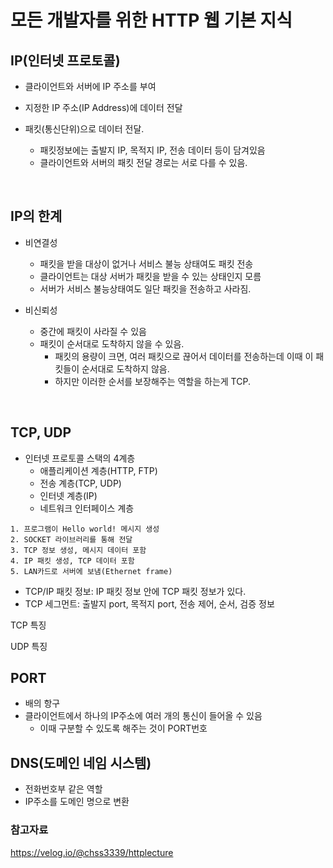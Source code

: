 # 모든 개발자를 위한 HTTP 웹 기본 지식

## IP(인터넷 프로토콜)

- 클라이언트와 서버에 IP 주소를 부여

- 지정한 IP 주소(IP Address)에 데이터 전달
- 패킷(통신단위)으로 데이터 전달.

  - 패킷정보에는 출발지 IP, 목적지 IP, 전송 데이터 등이 담겨있음
  - 클라이언트와 서버의 패킷 전달 경로는 서로 다를 수 있음.

<br>

## IP의 한계

- 비연결성

  - 패킷을 받을 대상이 없거나 서비스 불능 상태여도 패킷 전송
  - 클라이언트는 대상 서버가 패킷을 받을 수 있는 상태인지 모름
  - 서버가 서비스 불능상태여도 일단 패킷을 전송하고 사라짐.

- 비신뢰성
  - 중간에 패킷이 사라질 수 있음
  - 패킷이 순서대로 도착하지 않을 수 있음.
    - 패킷의 용량이 크면, 여러 패킷으로 끊어서 데이터를 전송하는데 이때 이 패킷들이 순서대로 도착하지 않음.
    - 하지만 이러한 순서를 보장해주는 역할을 하는게 TCP.

<br>

## TCP, UDP

- 인터넷 프로토콜 스택의 4계층
  - 애플리케이션 계층(HTTP, FTP)
  - 전송 계층(TCP, UDP)
  - 인터넷 계층(IP)
  - 네트워크 인터페이스 계층

```
1. 프로그램이 Hello world! 메시지 생성
2. SOCKET 라이브러리를 통해 전달
3. TCP 정보 생성, 메시지 데이터 포함
4. IP 패킷 생성, TCP 데이터 포함
5. LAN카드로 서버에 보냄(Ethernet frame)
```

- TCP/IP 패킷 정보: IP 패킷 정보 안에 TCP 패킷 정보가 있다.
- TCP 세그먼트: 출발지 port, 목적지 port, 전송 제어, 순서, 검증 정보

TCP 특징

UDP 특징

## PORT

- 배의 항구
- 클라이언트에서 하나의 IP주소에 여러 개의 통신이 들어올 수 있음
  - 이때 구분할 수 있도록 해주는 것이 PORT번호

## DNS(도메인 네임 시스템)

- 전화번호부 같은 역할
- IP주소를 도메인 명으로 변환

### 참고자료

https://velog.io/@chss3339/httplecture
